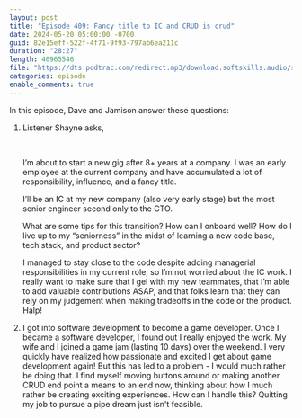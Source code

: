 ```yaml
---
layout: post
title: "Episode 409: Fancy title to IC and CRUD is crud"
date: 2024-05-20 05:00:00 -0700
guid: 82e15eff-522f-4f71-9f93-797ab6ea211c
duration: "28:27"
length: 40965546
file: "https://dts.podtrac.com/redirect.mp3/download.softskills.audio/sse-409.mp3"
categories: episode
enable_comments: true
---
```


In this episode, Dave and Jamison answer these questions:

1. Listener Shayne asks,
   
   ‌
   
   I’m about to start a new gig after 8+ years at a company. I was an early employee at the current company and have accumulated a lot of responsibility, influence, and a fancy title.
   
   I’ll be an IC at my new company (also very early stage) but the most senior engineer second only to the CTO.
   
   What are some tips for this transition? How can I onboard well? How do I live up to my “seniorness” in the midst of learning a new code base, tech stack, and product sector?
   
   I managed to stay close to the code despite adding managerial responsibilities in my current role, so I’m not worried about the IC work. I really want to make sure that I gel with my new teammates, that I’m able to add valuable contributions ASAP, and that folks learn that they can rely on my judgement when making tradeoffs in the code or the product. Halp!

2. I got into software development to become a game developer. Once I became a software developer, I found out I really enjoyed the work. My wife and I joined a game jam (lasting 10 days) over the weekend. I very quickly have realized how passionate and excited I get about game development again! But this has led to a problem - I would much rather be doing that. I find myself moving buttons around or making another CRUD end point a means to an end now, thinking about how I much rather be creating exciting experiences. How can I handle this? Quitting my job to pursue a pipe dream just isn't feasible.
